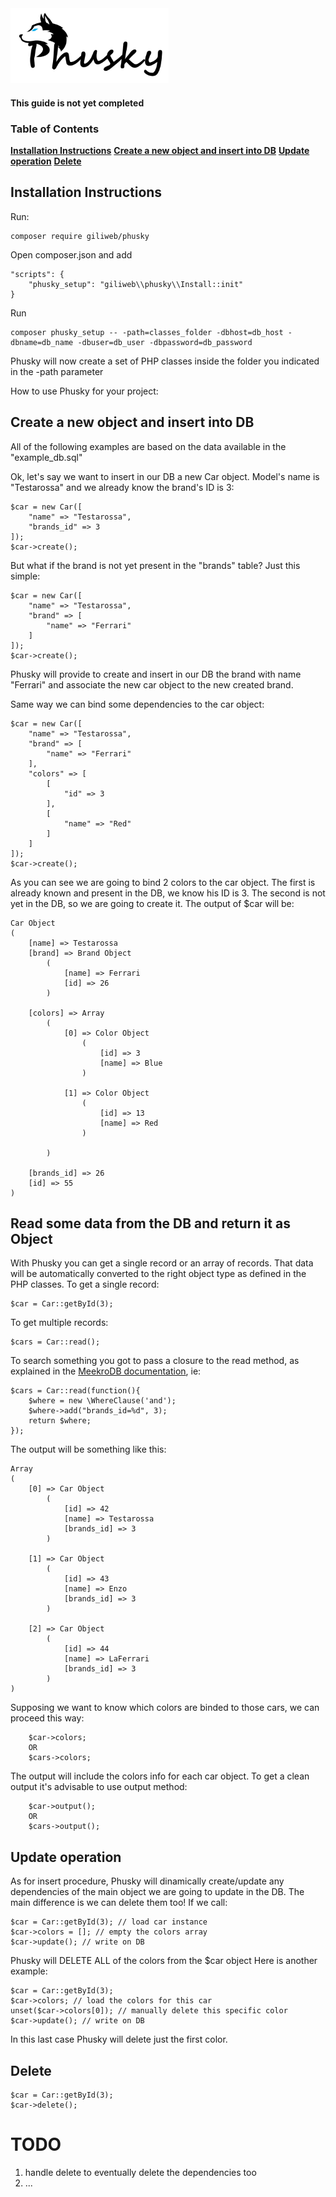 <img src="https://github.com/giliweb/phusky/raw/master/logo.png" height="120" />

#### This guide is not yet completed

### Table of Contents
**[Installation Instructions](#installation-instructions)**
**[Create a new object and insert into DB](#Create-a-new-object-and-insert-into-DB)**
**[Update operation](#Update-operation)**
**[Delete](#Delete)**
## Installation Instructions
Run:
```
composer require giliweb/phusky
```
Open composer.json and add
```
"scripts": {
    "phusky_setup": "giliweb\\phusky\\Install::init"
}
```
Run
```
composer phusky_setup -- -path=classes_folder -dbhost=db_host -dbname=db_name -dbuser=db_user -dbpassword=db_password
```

Phusky will now create a set of PHP classes inside the folder you indicated in the -path parameter

How to use Phusky for your project:

## Create a new object and insert into DB
All of the following examples are based on the data available in the "example_db.sql"

Ok, let's say we want to insert in our DB a new Car object. Model's name is "Testarossa" and we already know the brand's ID is 3:
```
$car = new Car([
    "name" => "Testarossa",
    "brands_id" => 3
]);
$car->create();
```

But what if the brand is not yet present in the "brands" table? Just this simple:
```
$car = new Car([
    "name" => "Testarossa",
    "brand" => [
        "name" => "Ferrari"
    ]
]);
$car->create();
```

Phusky will provide to create and insert in our DB the brand with name "Ferrari" and associate the new car object to the new created brand.

Same way we can bind some dependencies to the car object:
```
$car = new Car([
    "name" => "Testarossa",
    "brand" => [
        "name" => "Ferrari"
    ],
    "colors" => [
        [
            "id" => 3
        ],
        [
            "name" => "Red"
        ]
    ]
]);
$car->create();
```
As you can see we are going to bind 2 colors to the car object. 
The first is already known and present in the DB, we know his ID is 3. The second is not yet in the DB, so we are going to create it.
The output of $car will be:
```
Car Object
(
    [name] => Testarossa
    [brand] => Brand Object
        (
            [name] => Ferrari
            [id] => 26
        )

    [colors] => Array
        (
            [0] => Color Object
                (
                    [id] => 3
                    [name] => Blue
                )

            [1] => Color Object
                (
                    [id] => 13
                    [name] => Red
                )

        )

    [brands_id] => 26
    [id] => 55
)
```
## Read some data from the DB and return it as Object
With Phusky you can get a single record or an array of records. That data will be automatically converted to the right object type as defined in the PHP classes.
To get a single record:
```
$car = Car::getById(3);
```
To get multiple records:
```
$cars = Car::read();
```
To search something you got to pass a closure to the read method, as explained in the [MeekroDB documentation](http://meekro.com/docs.php), ie:
```
$cars = Car::read(function(){
    $where = new \WhereClause('and');
    $where->add("brands_id=%d", 3);
    return $where;
});
```
The output will be something like this:
```
Array
(
    [0] => Car Object
        (
            [id] => 42
            [name] => Testarossa
            [brands_id] => 3
        )

    [1] => Car Object
        (
            [id] => 43
            [name] => Enzo
            [brands_id] => 3
        )

    [2] => Car Object
        (
            [id] => 44
            [name] => LaFerrari
            [brands_id] => 3
        )
)
```
Supposing we want to know which colors are binded to those cars, we can proceed this way:
```
    $car->colors;
    OR
    $cars->colors;
```
The output will include the colors info for each car object.
To get a clean output it's advisable to use output method:
```
    $car->output();
    OR
    $cars->output();
```

## Update operation
As for insert procedure, Phusky will dinamically create/update any dependencies of the main object we are going to update in the DB.
The main difference is we can delete them too!
If we call:
```
$car = Car::getById(3); // load car instance
$car->colors = []; // empty the colors array
$car->update(); // write on DB
```
Phusky will DELETE ALL of the colors from the $car object
Here is another example:
```
$car = Car::getById(3);
$car->colors; // load the colors for this car
unset($car->colors[0]); // manually delete this specific color
$car->update(); // write on DB
```
In this last case Phusky will delete just the first color.

## Delete
```
$car = Car::getById(3);
$car->delete();
```

# TODO
1. handle delete to eventually delete the dependencies too
2. ...
